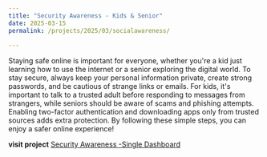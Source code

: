 ```yaml
---
title: "Security Awareness - Kids & Senior"
date: 2025-03-15
permalink: /projects/2025/03/socialawareness/
  
---
```


Staying safe online is important for everyone, whether you're a kid just learning how to use the internet or a senior exploring the digital world. To stay secure, always keep your personal information private, create strong passwords, and be cautious of strange links or emails. For kids, it's important to talk to a trusted adult before responding to messages from strangers, while seniors should be aware of scams and phishing attempts. Enabling two-factor authentication and downloading apps only from trusted sources adds extra protection. By following these simple steps, you can enjoy a safer online experience!

**visit project**
[Security Awareness -Single Dashboard](https://start.me/p/0NK1Er/social-engineering-awareness)



